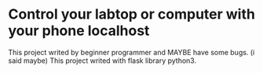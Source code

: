 # Control your labtop or computer with your phone localhost
This project writed by beginner programmer and MAYBE have some bugs. (i said maybe)
This project writed with flask library python3.
